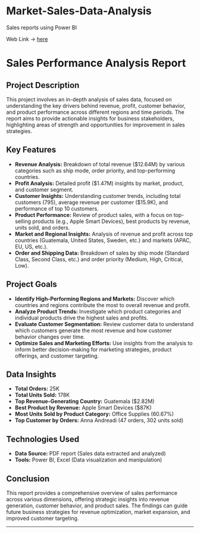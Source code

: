 # Market-Sales-Data-Analysis
Sales reports using Power BI

Web Link -> [here](https://app.powerbi.com/view?r=eyJrIjoiYzczZjQxN2EtYjg0My00YzMwLThlYzItMmE5YzgzY2IwYzJhIiwidCI6IjhjMTI4NjJkLWZjYWYtNGEwNi05M2FjLTk0Yjk3YjVjZWQ1NSIsImMiOjEwfQ%3D%3D&fbclid=IwY2xjawFqVepleHRuA2FlbQIxMAABHdOLwDqJGHM-Y-FzsN0THkRNXClGLjLTafWQ62nfvhHkvnnwfpQsRAgPAw_aem_m1Gatf574sftYvg2QTV7Yg)


# Sales Performance Analysis Report

## Project Description

This project involves an in-depth analysis of sales data, focused on understanding the key drivers behind revenue, profit, customer behavior, and product performance across different regions and time periods. The report aims to provide actionable insights for business stakeholders, highlighting areas of strength and opportunities for improvement in sales strategies.

## Key Features

- **Revenue Analysis:** Breakdown of total revenue ($12.64M) by various categories such as ship mode, order priority, and top-performing countries.
- **Profit Analysis:** Detailed profit ($1.47M) insights by market, product, and customer segment.
- **Customer Insights:** Understanding customer trends, including total customers (795), average revenue per customer ($15.9K), and performance of top 10 customers.
- **Product Performance:** Review of product sales, with a focus on top-selling products (e.g., Apple Smart Devices), best products by revenue, units sold, and orders.
- **Market and Regional Insights:** Analysis of revenue and profit across top countries (Guatemala, United States, Sweden, etc.) and markets (APAC, EU, US, etc.).
- **Order and Shipping Data:** Breakdown of sales by ship mode (Standard Class, Second Class, etc.) and order priority (Medium, High, Critical, Low).

## Project Goals

- **Identify High-Performing Regions and Markets:** Discover which countries and regions contribute the most to overall revenue and profit.
- **Analyze Product Trends:** Investigate which product categories and individual products drive the highest sales and profits.
- **Evaluate Customer Segmentation:** Review customer data to understand which customers generate the most revenue and how customer behavior changes over time.
- **Optimize Sales and Marketing Efforts:** Use insights from the analysis to inform better decision-making for marketing strategies, product offerings, and customer targeting.

## Data Insights

- **Total Orders:** 25K
- **Total Units Sold:** 178K
- **Top Revenue-Generating Country:** Guatemala ($2.82M)
- **Best Product by Revenue:** Apple Smart Devices ($87K)
- **Most Units Sold by Product Category:** Office Supplies (60.67%)
- **Top Customer by Orders:** Anna Andreadi (47 orders, 302 units sold)

## Technologies Used

- **Data Source:** PDF report (Sales data extracted and analyzed)
- **Tools:** Power BI, Excel (Data visualization and manipulation)

## Conclusion

This report provides a comprehensive overview of sales performance across various dimensions, offering strategic insights into revenue generation, customer behavior, and product sales. The findings can guide future business strategies for revenue optimization, market expansion, and improved customer targeting.

---
